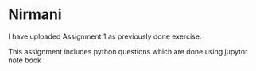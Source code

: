 # Nirmani
I have uploaded Assignment 1 as previously done exercise. 


This assignment includes python questions which are done using jupytor note book
